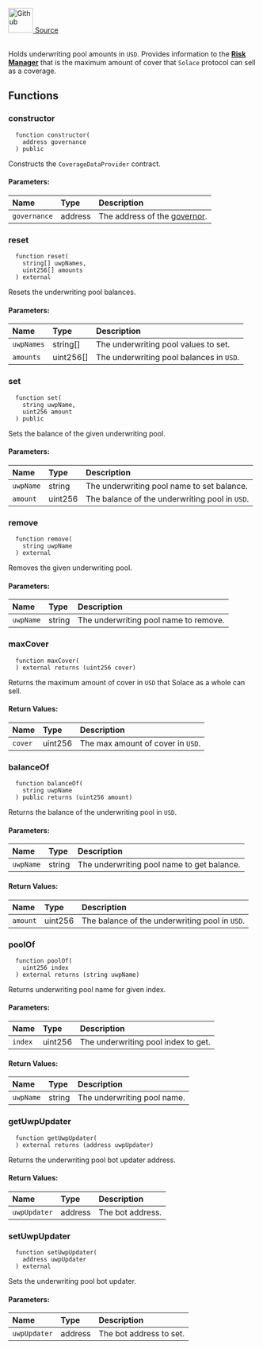 <a href="https://github.com/solace-fi/solace-core/blob/main/contracts/risk/CoverageDataProvider.sol"><img src="/img/github.svg" alt="Github" width="50px"/> Source</a><br/><br/>

Holds underwriting pool amounts in `USD`. Provides information to the [**Risk Manager**](./RiskManager.sol) that is the maximum amount of cover that `Solace` protocol can sell as a coverage.


## Functions
### constructor
```solidity
  function constructor(
    address governance
  ) public
```
Constructs the `CoverageDataProvider` contract.


#### Parameters:
| Name | Type | Description                                                          |
| :--- | :--- | :------------------------------------------------------------------- |
|`governance` | address | The address of the [governor](/docs/protocol/governance).

### reset
```solidity
  function reset(
    string[] uwpNames,
    uint256[] amounts
  ) external
```
Resets the underwriting pool balances.


#### Parameters:
| Name | Type | Description                                                          |
| :--- | :--- | :------------------------------------------------------------------- |
|`uwpNames` | string[] | The underwriting pool values to set.
|`amounts` | uint256[] | The underwriting pool balances in `USD`.

### set
```solidity
  function set(
    string uwpName,
    uint256 amount
  ) public
```
Sets the balance of the given underwriting pool.


#### Parameters:
| Name | Type | Description                                                          |
| :--- | :--- | :------------------------------------------------------------------- |
|`uwpName` | string | The underwriting pool name to set balance.
|`amount` | uint256 | The balance of the underwriting pool in `USD`.

### remove
```solidity
  function remove(
    string uwpName
  ) external
```
Removes the given underwriting pool.


#### Parameters:
| Name | Type | Description                                                          |
| :--- | :--- | :------------------------------------------------------------------- |
|`uwpName` | string | The underwriting pool name to remove.

### maxCover
```solidity
  function maxCover(
  ) external returns (uint256 cover)
```
Returns the maximum amount of cover in `USD` that Solace as a whole can sell.



#### Return Values:
| Name                           | Type          | Description                                                                  |
| :----------------------------- | :------------ | :--------------------------------------------------------------------------- |
|`cover`| uint256 | The max amount of cover in `USD`.
### balanceOf
```solidity
  function balanceOf(
    string uwpName
  ) public returns (uint256 amount)
```
Returns the balance of the underwriting pool in `USD`.


#### Parameters:
| Name | Type | Description                                                          |
| :--- | :--- | :------------------------------------------------------------------- |
|`uwpName` | string | The underwriting pool name to get balance.

#### Return Values:
| Name                           | Type          | Description                                                                  |
| :----------------------------- | :------------ | :--------------------------------------------------------------------------- |
|`amount`| uint256 | The balance of the underwriting pool in `USD`.
### poolOf
```solidity
  function poolOf(
    uint256 index
  ) external returns (string uwpName)
```
Returns underwriting pool name for given index.


#### Parameters:
| Name | Type | Description                                                          |
| :--- | :--- | :------------------------------------------------------------------- |
|`index` | uint256 | The underwriting pool index to get.

#### Return Values:
| Name                           | Type          | Description                                                                  |
| :----------------------------- | :------------ | :--------------------------------------------------------------------------- |
|`uwpName`| string | The underwriting pool name.
### getUwpUpdater
```solidity
  function getUwpUpdater(
  ) external returns (address uwpUpdater)
```
Returns the underwriting pool bot updater address.



#### Return Values:
| Name                           | Type          | Description                                                                  |
| :----------------------------- | :------------ | :--------------------------------------------------------------------------- |
|`uwpUpdater`| address | The bot address.
### setUwpUpdater
```solidity
  function setUwpUpdater(
    address uwpUpdater
  ) external
```
Sets the underwriting pool bot updater.


#### Parameters:
| Name | Type | Description                                                          |
| :--- | :--- | :------------------------------------------------------------------- |
|`uwpUpdater` | address | The bot address to set.

